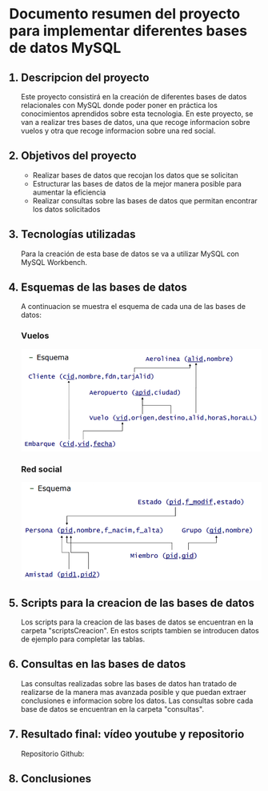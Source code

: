 <h1>Documento resumen del proyecto para implementar diferentes bases de datos MySQL</h1>

<ol>
<h2><li>Descripcion del proyecto</li></h2>
<p>Este proyecto consistirá en la creación de diferentes bases de datos relacionales con MySQL donde poder poner en práctica los conocimientos aprendidos sobre esta tecnologia. En este proyecto, se van a realizar tres bases de datos, una que recoge informacion sobre vuelos y otra que recoge informacion sobre una red social. </p>

<h2><li>Objetivos del proyecto</li></h2>
<ul>
<li>Realizar bases de datos que recojan los datos que se solicitan</li>
<li>Estructurar las bases de datos de la mejor manera posible para aumentar la eficiencia</li>
<li>Realizar consultas sobre las bases de datos que permitan encontrar los datos solicitados</li>
</ul>

<h2><li>Tecnologías utilizadas</li></h2>
<p>Para la creación de esta base de datos se va a utilizar MySQL con MySQL Workbench.</p>


<h2><li>Esquemas de las bases de datos</li></h2>
A continuacion se muestra el esquema de cada una de las bases de datos:

<h3>Vuelos</h3>
<img src="./esquemas/esquemaAvion.png">

<h3>Red social</h3>
<img src="./esquemas/esquemaRedSocial.png">



<h2><li>Scripts para la creacion de las bases de datos</li></h2>
Los scripts para la creacion de las bases de datos se encuentran en la carpeta "scriptsCreacion". En estos scripts tambien se introducen datos de ejemplo para completar las tablas.

<h2><li>Consultas en las bases de datos</li></h2>
Las consultas realizadas sobre las bases de datos han tratado de realizarse de la manera mas avanzada posible y que puedan extraer conclusiones e informacion sobre los datos. Las consultas sobre cada base de datos se encuentran en la carpeta "consultas".


<h2><li>Resultado final: vídeo youtube y repositorio</li></h2>
Repositorio Github:


<h2><li>Conclusiones</li></h2>


</ol>
